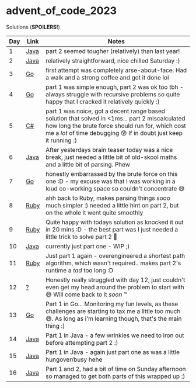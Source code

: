 # advent_of_code_2023

Solutions (__SPOILERS!__)

| Day  | Link  | Notes |
|---|---|---|
| 1  | [Java](https://github.com/eddbot/advent_of_code_2023/blob/main/src/main/java/com/murismo/solution/day_one/Solution.java)  | part 2 seemed tougher (relatively) than last year!  |
| 2  | [Java](https://github.com/eddbot/advent_of_code_2023/blob/main/src/main/java/com/murismo/solution/day_two/Solution.java)  | relatively straightforward, nice chilled Saturday :)  |
| 3  | [Go](https://github.com/eddbot/advent_of_code_2023/blob/main/go/day_3/main.go) | first attempt was completely arse-about-face. Had a walk and a strong coffee and got it done lol  |
| 4  | [Go](https://github.com/eddbot/advent_of_code_2023/blob/main/go/day_4/main.go) | part 1 was simple enough, part 2 was ok too tbh - always struggle with recursive problems so quite happy that I cracked it relatively quickly :) |
| 5 | [C#](https://github.com/eddbot/advent_of_code_2023/blob/main/dotnet/day_5/Program.cs) | part 1 was noice, got a decent range based solution that solved in <1ms... part 2 miscalculated how long the brute force should run for, which cost me a *lot* of time debugging 😰 If in doubt just keep it running :) |
| 6 | [Java](https://github.com/eddbot/advent_of_code_2023/blob/main/src/main/java/com/murismo/solution/day_6/Solution.java) | After yesterdays brain teaser today was a nice break, just needed a little bit of old-skool maths and a little bit of parsing. Phew |
| 7 | [Go](https://github.com/eddbot/advent_of_code_2023/blob/main/go/day_7/main.go) | honestly embarrassed by the brute force on this one :D - my excuse was that I was working in a loud co-working space so couldn't concentrate 😅 |
| 8 | [Ruby](https://github.com/eddbot/advent_of_code_2023/blob/main/ruby/day_8/solution.rb) | ahh back to Ruby, makes parsing things sooo much simpler :) needed a little hint on part 2, but on the whole it went quite smoothly |
| 9 | [Ruby](https://github.com/eddbot/advent_of_code_2023/blob/main/ruby/day_9/solution.rb)| Quite happy with todays solution as knocked it out in 20 mins :D - the best part was I just needed a little trick to solve part 2 🙂 |
| 10 | [Java](https://github.com/eddbot/advent_of_code_2023/blob/main/src/main/java/com/murismo/solution/day_10/Solution.java)| currently just part one - WIP ;) |
| 11 | [Ruby](https://github.com/eddbot/advent_of_code_2023/blob/main/ruby/day_11/solution.rb)| Just part 1 again - overengineered a shortest path algorithm, which wasn't required.. makes part 2's runtime a _tad_ too long :D |
| 12 | [?]()| Honestly really struggled with day 12, just couldn't even get my head around the problem to start with 😅 Will come back to it _soon_ ™️ |
| 13 | [Go](https://github.com/eddbot/advent_of_code_2023/blob/main/go/day_13/main.go) | Part 1 in Go... Monitoring my fun levels, as these challenges are starting to tax me a little too much 😅. As long as i'm learning though, that's the main thing :) |
| 14 | [Java](https://github.com/eddbot/advent_of_code_2023/blob/main/src/main/java/com/murismo/solution/day_14/Solution.java) | Part 1 in Java - a few wrinkles we need to iron out before attempting part 2 :) |
| 15 | [Java](https://github.com/eddbot/advent_of_code_2023/blob/main/src/main/java/com/murismo/solution/day_15/Solution.java)| Part 1 in Java - again just part one as was a little hungover/busy hehe|
| 16 | [Java](https://github.com/eddbot/advent_of_code_2023/blob/main/src/main/java/com/murismo/solution/day_16/Solution.java)| Part 1 and 2, had a bit of time on Sunday afternoon so managed to get both parts of this wrapped up :) |
